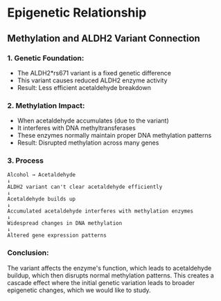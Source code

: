 # Epigenetic Relationship

## Methylation and ALDH2 Variant Connection

### 1. Genetic Foundation:
- The ALDH2\*rs671 variant is a fixed genetic difference
- This variant causes reduced ALDH2 enzyme activity
- Result: Less efficient acetaldehyde breakdown
### 2. Methylation Impact:
- When acetaldehyde accumulates (due to the variant)
- It interferes with DNA methyltransferases
- These enzymes normally maintain proper DNA methylation patterns
- Result: Disrupted methylation across many genes
### 3. Process
```
Alcohol → Acetaldehyde
↓
ALDH2 variant can't clear acetaldehyde efficiently
↓
Acetaldehyde builds up
↓
Accumulated acetaldehyde interferes with methylation enzymes
↓
Widespread changes in DNA methylation
↓
Altered gene expression patterns
```
### Conclusion:
The variant affects the enzyme's function, which leads to acetaldehyde buildup, which then disrupts normal methylation patterns. This creates a cascade effect where the initial genetic variation leads to broader epigenetic changes, which we would like to study.